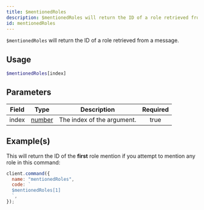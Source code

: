 ```yaml
---
title: $mentionedRoles
description: $mentionedRoles will return the ID of a role retrieved from a message, this works similar as `$mentioned`.
id: mentionedRoles
---
```


`$mentionedRoles` will return the ID of a role retrieved from a message.

## Usage

```php
$mentionedRoles[index]
```

## Parameters

| Field | Type                                                                                              | Description                | Required |
| ----- | ------------------------------------------------------------------------------------------------- | -------------------------- | :------: |
| index | [number](https://developer.mozilla.org/en-US/docs/Web/JavaScript/Reference/Global_Objects/Number) | The index of the argument. |   true   |

## Example(s)

This will return the ID of the **first** role mention if you attempt to mention any role in this command:

```javascript
client.command({
  name: "mentionedRoles",
  code: `
  $mentionedRoles[1]
  `,
});
```
